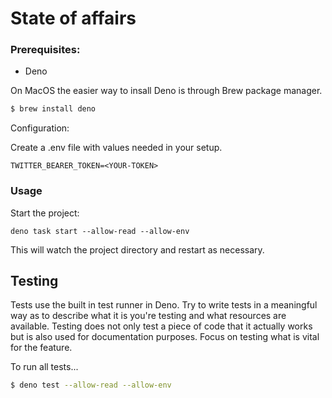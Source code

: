 # State of affairs

### Prerequisites:

- Deno

On MacOS the easier way to insall Deno is through Brew package manager.

```bash
$ brew install deno
```

Configuration:

Create a .env file with values needed in your setup.

```
TWITTER_BEARER_TOKEN=<YOUR-TOKEN>
```

### Usage

Start the project:

```
deno task start --allow-read --allow-env
```

This will watch the project directory and restart as necessary.

## Testing

Tests use the built in test runner in Deno. Try to write tests in a meaningful way as to
describe what it is you're testing and what resources are available. Testing does not only test a piece of code that it
actually works but is also used for documentation purposes. Focus on testing what is vital for the feature.

To run all tests...

```bash
$ deno test --allow-read --allow-env
```
